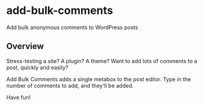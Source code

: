 # add-bulk-comments
Add bulk anonymous comments to WordPress posts

## Overview
Stress-testing a site? A plugin? A theme? Want to add lots of comments to a
post, quickly and easily?

Add Bulk Comments adds a single metabox to the post editor. Type in the
number of comments to add, and they'll be added.

Have fun!
